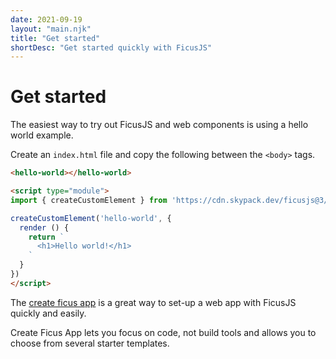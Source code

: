 ```yaml
---
date: 2021-09-19
layout: "main.njk"
title: "Get started"
shortDesc: "Get started quickly with FicusJS"
---
```

# Get started

The easiest way to try out FicusJS and web components is using a hello world example.

Create an `index.html` file and copy the following between the `<body>` tags.

```html
<hello-world></hello-world>

<script type="module">
import { createCustomElement } from 'https://cdn.skypack.dev/ficusjs@3/custom-element'

createCustomElement('hello-world', {
  render () {
    return `
      <h1>Hello world!</h1>
    `
  }
})
</script>
```

The [create ficus app](/create-ficus-app) is a great way to set-up a web app with FicusJS quickly and easily.

Create Ficus App lets you focus on code, not build tools and allows you to choose from several starter templates.
